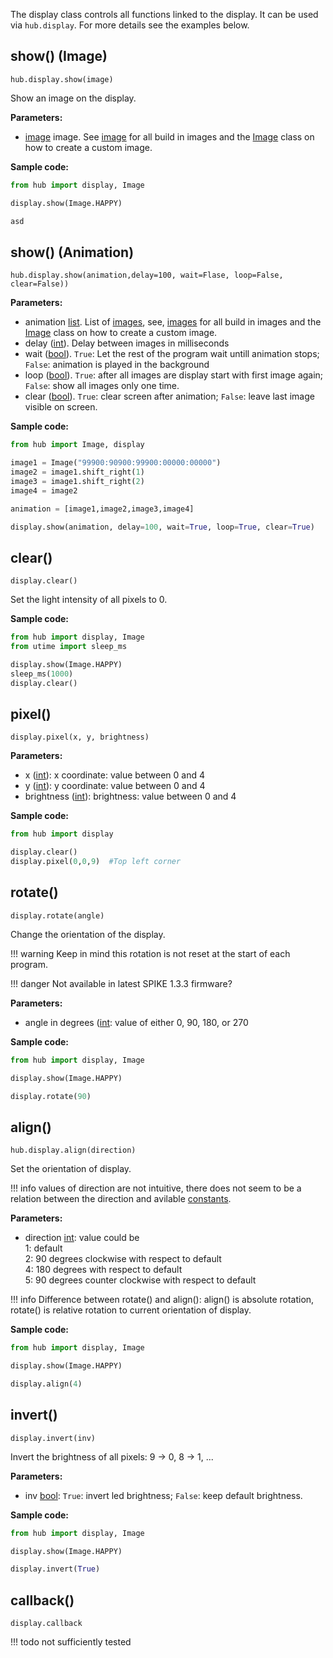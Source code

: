 
The display class controls all functions linked to the display. It can be used via `hub.display`. For more details see the examples below.

## show() (Image)

`hub.display.show(image)`

Show an image on the display.

__Parameters:__

*  [image](data_types.md#image) image. See [image](data_types.md#image) for all build in images and the [Image](image.md) class on how to create a custom image.

__Sample code:__

``` python
from hub import display, Image

display.show(Image.HAPPY)

asd
```

## show() (Animation)

`hub.display.show(animation,delay=100, wait=Flase, loop=False, clear=False))`

__Parameters:__

*  animation [list](data_types.md#list). List of [images](data_types.md#image), see, [images](data_types.md#image) for all build in images and the [Image](image.md) class on how to create a custom image.
*  delay ([int](data_types.md#int)). Delay between images in milliseconds
*  wait ([bool](data_types.md#bool)). `True`: Let the rest of the program wait untill animation stops; `False`: animation is played in the background
*  loop ([bool](data_types.md#bool)). `True`: after all images are display start with first image again; `False`: show all images only one time. 
*  clear ([bool](data_types.md#bool)). `True`: clear screen after animation; `False`: leave last image visible on screen.

__Sample code:__

``` python
from hub import Image, display

image1 = Image("99900:90900:99900:00000:00000")
image2 = image1.shift_right(1)
image3 = image1.shift_right(2)
image4 = image2

animation = [image1,image2,image3,image4]

display.show(animation, delay=100, wait=True, loop=True, clear=True)
```

## clear()

`display.clear()`

Set the light intensity of all pixels to 0. 

__Sample code:__

``` python
from hub import display, Image
from utime import sleep_ms

display.show(Image.HAPPY)
sleep_ms(1000)
display.clear()
```

## pixel()

`display.pixel(x, y, brightness)`

__Parameters:__

*  x ([int](data_types.md#int)): x coordinate: value between 0 and 4
*  y ([int](data_types.md#int)): y coordinate: value between 0 and 4
*  brightness ([int](data_types.md#int)): brightness: value between 0 and 4

__Sample code:__

``` python
from hub import display

display.clear()
display.pixel(0,0,9)  #Top left corner
```

## rotate()

`display.rotate(angle)`

Change the orientation of the display. 

!!! warning
    Keep in mind this rotation is not reset at the start of each program. 



!!! danger
    Not available in latest SPIKE 1.3.3 firmware?

__Parameters:__

*  angle in degrees ([int](data_types.md#int): value of either 0, 90, 180, or 270

__Sample code:__

``` python
from hub import display, Image

display.show(Image.HAPPY)

display.rotate(90)
```

## align()

`hub.display.align(direction)`

Set the orientation of display.

!!! info
     values of direction are not intuitive, there does not seem to be a relation between the direction and avilable [constants](data_types.md#constants).  

__Parameters:__

*  direction [int](data_types.md#int): value could be  
   1: default  
   2: 90 degrees clockwise with respect to default  
   4: 180 degrees with respect to default  
   5: 90 degrees counter clockwise with respect to default

!!! info
    Difference between rotate() and align(): align() is absolute rotation, rotate() is relative rotation to current orientation of display. 

__Sample code:__

``` python
from hub import display, Image

display.show(Image.HAPPY)

display.align(4)
```

## invert()

`display.invert(inv)`

Invert the brightness of all pixels: 9 -> 0, 8 -> 1, ...

__Parameters:__

*  inv [bool](data_types.md#bool): `True`: invert led brightness; `False`: keep default brightness.

__Sample code:__

``` python
from hub import display, Image

display.show(Image.HAPPY)

display.invert(True)
```

## callback()

`display.callback`

!!! todo
    not sufficiently tested


